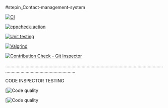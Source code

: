 
#stepin_Contact-management-system

[![CI](https://github.com/Chelli-Satish/stepin_Contact-management-system/actions/workflows/build.yml/badge.svg)](https://github.com/Chelli-Satish/stepin_Contact-management-system/actions/workflows/build.yml)

[![cppcheck-action](https://github.com/Chelli-Satish/stepin_Contact-management-system/actions/workflows/cppcheck.yml/badge.svg)](https://github.com/Chelli-Satish/stepin_Contact-management-system/actions/workflows/cppcheck.yml)

[![Unit testing](https://github.com/Chelli-Satish/stepin_Contact-management-system/actions/workflows/unit%20testing.yml/badge.svg)](https://github.com/Chelli-Satish/stepin_Contact-management-system/actions/workflows/unit%20testing.yml)

[![Valgrind](https://github.com/Chelli-Satish/stepin_Contact-management-system/actions/workflows/valgrind.yml/badge.svg)](https://github.com/Chelli-Satish/stepin_Contact-management-system/actions/workflows/valgrind.yml)

[![Contribution Check - Git Inspector](https://github.com/Chelli-Satish/stepin_Contact-management-system/actions/workflows/git%20Inspector.yml/badge.svg)](https://github.com/Chelli-Satish/stepin_Contact-management-system/actions/workflows/git%20Inspector.yml)

...................................................................................................................................................................................

CODE INSPECTOR TESTING

[![Code quality](https://www.code-inspector.com/project/28171/score/svg)

[![Code quality](https://www.code-inspector.com/project/28171/status/svg)
